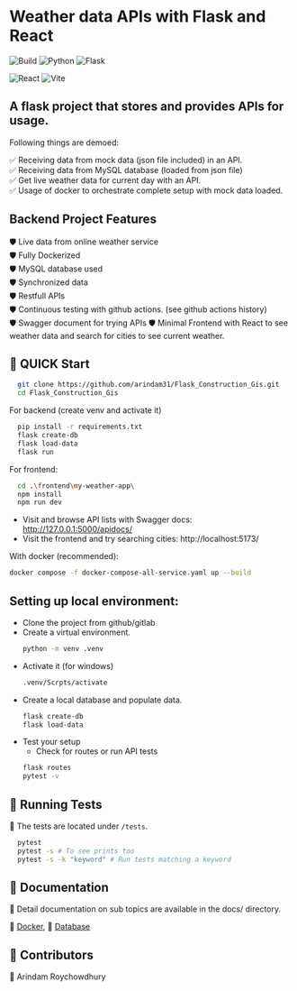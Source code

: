 # Weather data APIs with Flask and React

![Build](https://img.shields.io/github/actions/workflow/status/arindam31/Interview_management/django.yml?branch=main) ![Python](https://img.shields.io/badge/python-3.12%2B-blue) ![Flask](https://img.shields.io/badge/Flask-000?logo=flask&logoColor=fff)

![React](https://img.shields.io/badge/React-%2320232a.svg?logo=react&logoColor=%2361DAFB) ![Vite](https://img.shields.io/badge/Vite-646CFF?logo=vite&logoColor=fff)

## A flask project that stores and provides APIs for usage.

Following things are demoed:

  ✅ Receiving data from mock data (json file included) in an API.  
  ✅ Receiving data from MySQL database (loaded from json file)  
  ✅ Get live weather data for current day with an API.  
  ✅ Usage of docker to orchestrate complete setup with mock data loaded.

## Backend Project Features
🛡️ Live data from online weather service  
🛡️ Fully Dockerized  
🛡️ MySQL database used  
🛡️ Synchronized data  
🛡️ Restfull APIs  
🛡️ Continuous testing with github actions. (see github actions history)  
🛡️ Swagger document for trying APIs
🛡️ Minimal Frontend with React to see weather data and search for cities to see current weather.


## 🚀 QUICK Start
```bash
  git clone https://github.com/arindam31/Flask_Construction_Gis.git
  cd Flask_Construction_Gis
```

For backend (create venv and activate it)
```bash
  pip install -r requirements.txt
  flask create-db
  flask load-data
  flask run
```
For frontend:
```bash
  cd .\frontend\my-weather-app\
  npm install
  npm run dev
```
- Visit and browse API lists with Swagger docs: http://127.0.0.1:5000/apidocs/
- Visit the frontend and try searching cities: http://localhost:5173/

With docker (recommended):
```bash
docker compose -f docker-compose-all-service.yaml up --build
```


## Setting up local environment:
- Clone the project from github/gitlab
- Create a virtual environment.
    ```bash
    python -m venv .venv
    ```
- Activate it (for windows)
  ```bash
  .venv/Scrpts/activate
  ```
- Create a local database and populate data.
  ```bash
  flask create-db
  flask load-data
  ```
- Test your setup
  - Check for routes or run API tests
  ```bash
  flask routes
  pytest -v
  ```

## 🧪 Running Tests

📌 The tests are located under `/tests`.  

```bash
  pytest
  pytest -s # To see prints too
  pytest -s -k "keyword" # Run tests matching a keyword
  ```

  ## 📜 Documentation

📄 Detail documentation on sub topics are available in the docs/ directory.

📙 [Docker](docs/docker_guide.md), 📙 [Database](docs/db_wiki.md)

  ## 🙌 Contributors
👤 Arindam Roychowdhury